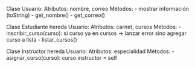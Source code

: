 Clase Usuario:
    Atributos: nombre, correo
    Métodos:
        - mostrar información (toString)
        - get_nombre()
        - get_correo()

Clase Estudiante hereda Usuario:
    Atributos: carnet, cursos
    Métodos:
        - inscribir_curso(curso):
            si curso ya en cursos → lanzar error
            sino agregar curso a lista
        - listar_cursos()

Clase Instructor hereda Usuario:
    Atributos: especialidad
    Métodos:
        - asignar_curso(curso): curso.instructor = self